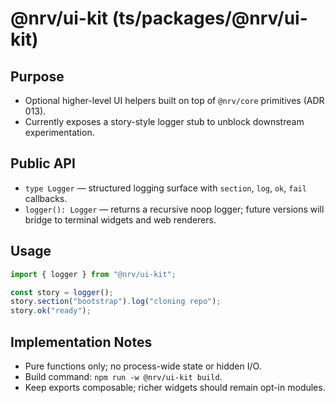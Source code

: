 # @nrv/ui-kit (ts/packages/@nrv/ui-kit)

## Purpose
- Optional higher-level UI helpers built on top of `@nrv/core` primitives (ADR 013).
- Currently exposes a story-style logger stub to unblock downstream experimentation.

## Public API
- `type Logger` — structured logging surface with `section`, `log`, `ok`, `fail` callbacks.
- `logger(): Logger` — returns a recursive noop logger; future versions will bridge to
  terminal widgets and web renderers.

## Usage
```ts
import { logger } from "@nrv/ui-kit";

const story = logger();
story.section("bootstrap").log("cloning repo");
story.ok("ready");
```

## Implementation Notes
- Pure functions only; no process-wide state or hidden I/O.
- Build command: `npm run -w @nrv/ui-kit build`.
- Keep exports composable; richer widgets should remain opt-in modules.
